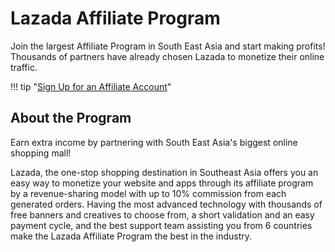 # Lazada Affiliate Program

Join the largest Affiliate Program in South East Asia and start making profits! Thousands of partners have already chosen Lazada to monetize their online traffic.

!!! tip "<a href="https://docs.google.com/forms/d/e/1FAIpQLSfj5T7EoyajOqY5LvrPE8ExTraSUZJd2kzFsCA1vL2hW1LoRg/viewform?usp=pp_url&entry.1194507248&entry.843478154&entry.1299582117&entry.2017197258&entry.2105320927&entry.487214639&entry.92000404&entry.1273601614" target="_blank">Sign Up for an Affiliate Account</a>"


## About the Program

Earn extra income by partnering with South East Asia's biggest online shopping mall!

Lazada, the one-stop shopping destination in Southeast Asia offers you an easy way to monetize your website and apps through its affiliate program by a revenue-sharing model with up to 10% commission from each generated orders.
Having the most advanced technology with thousands of free banners and creatives to choose from, a short validation and an easy payment cycle, and the best support team assisting you from 6 countries make the Lazada Affiliate Program the best in the industry.

